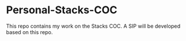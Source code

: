 # Personal-Stacks-COC
This repo contains my work on the Stacks COC. A SIP will be developed based on this repo.
